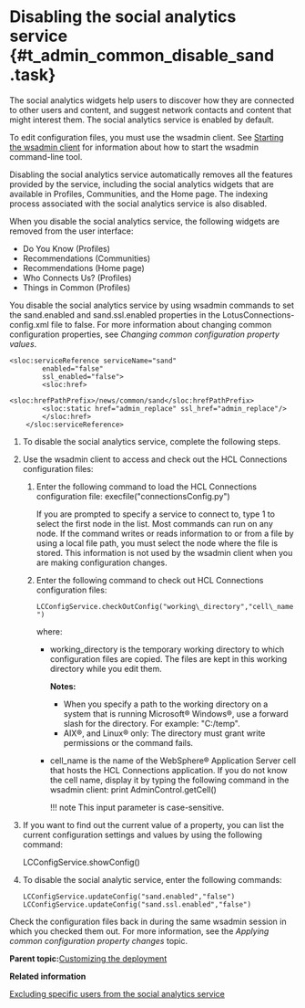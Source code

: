 # Disabling the social analytics service {#t_admin_common_disable_sand .task}

The social analytics widgets help users to discover how they are connected to other users and content, and suggest network contacts and content that might interest them. The social analytics service is enabled by default.

To edit configuration files, you must use the wsadmin client. See [Starting the wsadmin client](t_admin_wsadmin_starting.md) for information about how to start the wsadmin command-line tool.

Disabling the social analytics service automatically removes all the features provided by the service, including the social analytics widgets that are available in Profiles, Communities, and the Home page. The indexing process associated with the social analytics service is also disabled.

When you disable the social analytics service, the following widgets are removed from the user interface:

-   Do You Know \(Profiles\)
-   Recommendations \(Communities\)
-   Recommendations \(Home page\)
-   Who Connects Us? \(Profiles\)
-   Things in Common \(Profiles\)

You disable the social analytics service by using wsadmin commands to set the sand.enabled and sand.ssl.enabled properties in the LotusConnections-config.xml file to false. For more information about changing common configuration properties, see *Changing common configuration property values*.

```
<sloc:serviceReference serviceName="sand" 
        enabled="false"
        ssl_enabled="false">
        <sloc:href>
            <sloc:hrefPathPrefix>/news/common/sand</sloc:hrefPathPrefix>
        <sloc:static href="admin_replace" ssl_href="admin_replace"/>
        </sloc:href>
    </sloc:serviceReference>
```

1.  To disable the social analytics service, complete the following steps.
2.  Use the wsadmin client to access and check out the HCL Connections configuration files:

    1.  Enter the following command to load the HCL Connections configuration file: execfile\("connectionsConfig.py"\)

        If you are prompted to specify a service to connect to, type 1 to select the first node in the list. Most commands can run on any node. If the command writes or reads information to or from a file by using a local file path, you must select the node where the file is stored. This information is not used by the wsadmin client when you are making configuration changes.

    2.  Enter the following command to check out HCL Connections configuration files:

        `LCConfigService.checkOutConfig("working\_directory","cell\_name")`

        where:

        -   working\_directory is the temporary working directory to which configuration files are copied. The files are kept in this working directory while you edit them.

            **Notes:**

            -   When you specify a path to the working directory on a system that is running Microsoft® Windows®, use a forward slash for the directory. For example: "C:/temp".
            -   AIX®, and Linux® only: The directory must grant write permissions or the command fails.
        -   cell\_name is the name of the WebSphere® Application Server cell that hosts the HCL Connections application. If you do not know the cell name, display it by typing the following command in the wsadmin client: print AdminControl.getCell\(\)

            !!! note
    This input parameter is case-sensitive.

3.  If you want to find out the current value of a property, you can list the current configuration settings and values by using the following command:

    LCConfigService.showConfig\(\)

4.  To disable the social analytic service, enter the following commands:

    ```
    LCConfigService.updateConfig("sand.enabled","false")
    LCConfigService.updateConfig("sand.ssl.enabled","false")
    ```


Check the configuration files back in during the same wsadmin session in which you checked them out. For more information, see the *Applying common configuration property changes* topic.

**Parent topic:**[Customizing the deployment](../admin/c_admin_common_customizing.md)

**Related information**  


[Excluding specific users from the social analytics service](../admin/t_admin_search_disable_sand_per_user.md)

